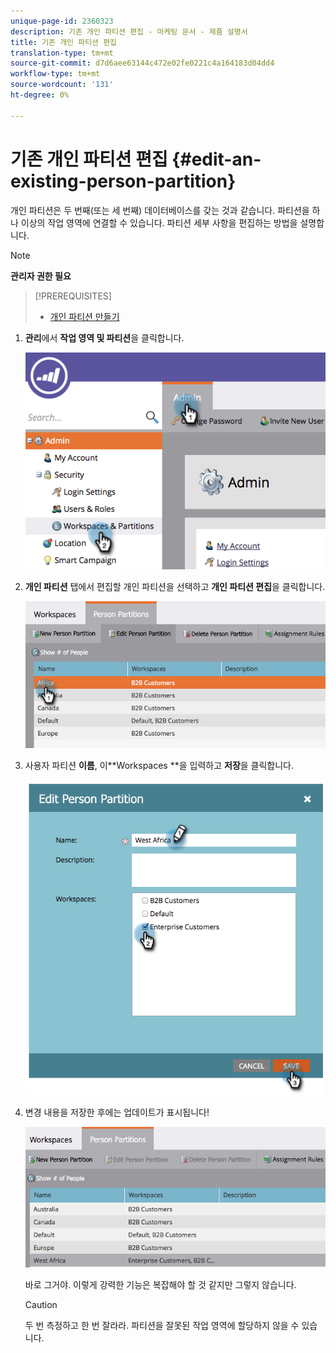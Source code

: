 ```yaml
---
unique-page-id: 2360323
description: 기존 개인 파티션 편집 - 마케팅 문서 - 제품 설명서
title: 기존 개인 파티션 편집
translation-type: tm+mt
source-git-commit: d7d6aee63144c472e02fe0221c4a164183d04dd4
workflow-type: tm+mt
source-wordcount: '131'
ht-degree: 0%

---
```



# 기존 개인 파티션 편집 {#edit-an-existing-person-partition}

개인 파티션은 두 번째(또는 세 번째) 데이터베이스를 갖는 것과 같습니다. 파티션을 하나 이상의 작업 영역에 연결할 수 있습니다. 파티션 세부 사항을 편집하는 방법을 설명합니다.

>[!NOTE]
>
>**관리자 권한 필요**

>[!PREREQUISITES]
>
>* [개인 파티션 만들기](create-a-person-partition.md)

>



1. **관리**&#x200B;에서 **작업 영역 및 파티션**&#x200B;을 클릭합니다.

   ![](assets/image2014-9-17-10-3a51-3a23.png)

1. **개인 파티션** 탭에서 편집할 개인 파티션을 선택하고 **개인 파티션 편집**&#x200B;을 클릭합니다.

   ![](assets/two-5.png)

1. 사용자 파티션 **이름**, 이**Workspaces **을 입력하고 **저장**&#x200B;을 클릭합니다.

   ![](assets/three-5.png)

1. 변경 내용을 저장한 후에는 업데이트가 표시됩니다!

   ![](assets/four-4.png)

   바로 그거야. 이렇게 강력한 기능은 복잡해야 할 것 같지만 그렇지 않습니다.

   >[!CAUTION]
   >
   >두 번 측정하고 한 번 잘라라. 파티션을 잘못된 작업 영역에 할당하지 않을 수 있습니다.

